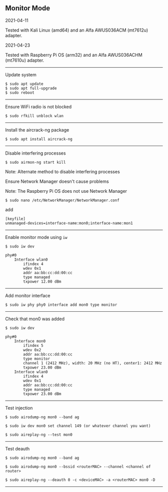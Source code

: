 ## Monitor Mode

2021-04-11

Tested with Kali Linux (amd64) and an Alfa AWUS036ACM (mt7612u) adapter.

2021-04-23

Tested with Raspberry Pi OS (arm32) and an Alfa AWUS036ACHM (mt7610u) adapter.

-----
Update system
```
$ sudo apt update
$ sudo apt full-upgrade
$ sudo reboot
```

-----
Ensure WiFi radio is not blocked
```
$ sudo rfkill unblock wlan
```

-----
Install the aircrack-ng package
```
$ sudo apt install aircrack-ng
```

-----
Disable interfering processes
```
$ sudo airmon-ng start kill
```
Note: Alternate method to disable interfering processes

Ensure Network Manager doesn't cause problems

Note: The Raspberry Pi OS does not use Network Manager
```
$ sudo nano /etc/NetworkManager/NetworkManager.conf
```
add
```
[keyfile]
unmanaged-devices=interface-name:mon0;interface-name:mon1
```

-----
Enable monitor mode using `iw`
```
$ sudo iw dev
```
```
phy#0
	Interface wlan0
		ifindex 4
		wdev 0x1
		addr aa:bb:cc:dd:00:cc
		type managed
		txpower 12.00 dBm
```

-----
Add monitor interface
```
$ sudo iw phy phy0 interface add mon0 type monitor
```

-----
Check that mon0 was added
```
$ sudo iw dev
```
```
phy#0
	Interface mon0
		ifindex 5
		wdev 0x2
		addr aa:bb:cc:dd:00:cc
		type monitor
		channel 1 (2412 MHz), width: 20 MHz (no HT), center1: 2412 MHz
		txpower 23.00 dBm
	Interface wlan0
		ifindex 4
		wdev 0x1
		addr aa:bb:cc:dd:00:cc
		type managed
		txpower 23.00 dBm
```

-----
Test injection
```
$ sudo airodump-ng mon0 --band ag

$ sudo iw dev mon0 set channel 149 (or whatever channel you want)

$ sudo aireplay-ng --test mon0
```

-----
Test deauth
```
$ sudo airodump-ng mon0 --band ag

$ sudo airodump-ng mon0 --bssid <routerMAC> --channel <channel of router>

$ sudo aireplay-ng --deauth 0 -c <deviceMAC> -a <routerMAC> mon0 -D
```

-----
